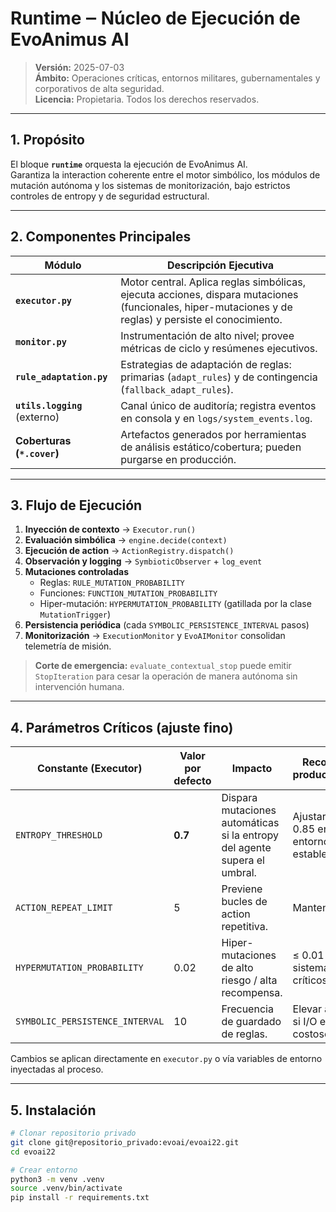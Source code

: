 # Runtime ‒ Núcleo de Ejecución de **EvoAnimus AI**

> **Versión:** 2025-07-03  
> **Ámbito:** Operaciones críticas, entornos militares, gubernamentales y corporativos de alta seguridad.  
> **Licencia:** Propietaria. Todos los derechos reservados.

---

## 1. Propósito

El bloque **`runtime`** orquesta la ejecución de EvoAnimus AI.  
Garantiza la interaction coherente entre el motor simbólico, los módulos de mutación autónoma y los sistemas de monitorización, bajo estrictos controles de entropy y de seguridad estructural.

---

## 2. Componentes Principales

| Módulo | Descripción Ejecutiva |
|-------|------------------------|
| **`executor.py`** | Motor central. Aplica reglas simbólicas, ejecuta acciones, dispara mutaciones (funcionales, hiper-mutaciones y de reglas) y persiste el conocimiento. |
| **`monitor.py`** | Instrumentación de alto nivel; provee métricas de ciclo y resúmenes ejecutivos. |
| **`rule_adaptation.py`** | Estrategias de adaptación de reglas: primarias (`adapt_rules`) y de contingencia (`fallback_adapt_rules`). |
| **`utils.logging`** (externo) | Canal único de auditoría; registra eventos en consola y en `logs/system_events.log`. |
| **Coberturas (`*.cover`)** | Artefactos generados por herramientas de análisis estático/cobertura; pueden purgarse en producción. |

---

## 3. Flujo de Ejecución

1. **Inyección de contexto** → `Executor.run()`  
2. **Evaluación simbólica** → `engine.decide(context)`  
3. **Ejecución de action** → `ActionRegistry.dispatch()`  
4. **Observación y logging** → `SymbioticObserver` + `log_event`  
5. **Mutaciones controladas**  
   - Reglas: `RULE_MUTATION_PROBABILITY`  
   - Funciones: `FUNCTION_MUTATION_PROBABILITY`  
   - Hiper-mutación: `HYPERMUTATION_PROBABILITY` (gatillada por la clase `MutationTrigger`)  
6. **Persistencia periódica** (cada `SYMBOLIC_PERSISTENCE_INTERVAL` pasos)  
7. **Monitorización** → `ExecutionMonitor` y `EvoAIMonitor` consolidan telemetría de misión.

> **Corte de emergencia:** `evaluate_contextual_stop` puede emitir `StopIteration` para cesar la operación de manera autónoma sin intervención humana.

---

## 4. Parámetros Críticos (ajuste fino)

| Constante (Executor) | Valor por defecto | Impacto | Recom. producción |
|----------------------|-------------------|---------|-------------------|
| `ENTROPY_THRESHOLD` | **0.7** | Dispara mutaciones automáticas si la entropy del agente supera el umbral. | Ajustar ≥ 0.85 en entornos estables. |
| `ACTION_REPEAT_LIMIT` | 5 | Previene bucles de action repetitiva. | Mantener. |
| `HYPERMUTATION_PROBABILITY` | 0.02 | Hiper-mutaciones de alto riesgo / alta recompensa. | ≤ 0.01 en sistemas críticos. |
| `SYMBOLIC_PERSISTENCE_INTERVAL` | 10 | Frecuencia de guardado de reglas. | Elevar a 50 si I/O es costoso. |

Cambios se aplican directamente en `executor.py` o vía variables de entorno inyectadas al proceso.

---

## 5. Instalación

```bash
# Clonar repositorio privado
git clone git@repositorio_privado:evoai/evoai22.git
cd evoai22

# Crear entorno
python3 -m venv .venv
source .venv/bin/activate
pip install -r requirements.txt
